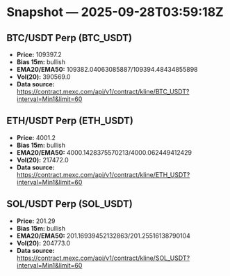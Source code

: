 # Snapshot — 2025-09-28T03:59:18Z

## BTC/USDT Perp (BTC_USDT)
- **Price:** 109397.2
- **Bias 15m:** bullish
- **EMA20/EMA50:** 109382.04063085887/109394.48434855898
- **Vol(20):** 390569.0
- **Data source:** https://contract.mexc.com/api/v1/contract/kline/BTC_USDT?interval=Min1&limit=60

## ETH/USDT Perp (ETH_USDT)
- **Price:** 4001.2
- **Bias 15m:** bullish
- **EMA20/EMA50:** 4000.1428375570213/4000.062449412429
- **Vol(20):** 217472.0
- **Data source:** https://contract.mexc.com/api/v1/contract/kline/ETH_USDT?interval=Min1&limit=60

## SOL/USDT Perp (SOL_USDT)
- **Price:** 201.29
- **Bias 15m:** bullish
- **EMA20/EMA50:** 201.16939452132863/201.25516138790104
- **Vol(20):** 204773.0
- **Data source:** https://contract.mexc.com/api/v1/contract/kline/SOL_USDT?interval=Min1&limit=60

